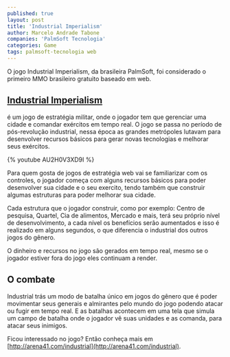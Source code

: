 ```yaml
---
published: true
layout: post
title: 'Industrial Imperialism'
author: Marcelo Andrade Tabone
companies: 'PalmSoft Tecnologia'
categories: Game
tags: palmsoft-tecnologia web
---
```

O jogo Industrial Imperialism, da brasileira PalmSoft, foi considerado o primeiro MMO brasileiro gratuito baseado em web.

## [Industrial Imperialism](http://arena41.com/industrial)

&#233; um jogo de estrat&#233;gia militar, onde o jogador tem que gerenciar uma cidade e comandar ex&#233;rcitos em tempo real. O jogo se passa no per&#237;odo de p&#243;s-revolu&#231;&#227;o industrial, nessa &#233;poca as grandes metr&#243;poles lutavam para desenvolver recursos b&#225;sicos para gerar novas tecnologias e melhorar seus ex&#233;rcitos. 

{% youtube AU2H0V3XD9I %}

Para quem gosta de jogos de estrat&#233;gia web vai se familiarizar com os controles, o jogador come&#231;a com alguns recursos b&#225;sicos para poder desenvolver sua cidade e o seu exercito, tendo tamb&#233;m que construir algumas estruturas para poder melhorar sua cidade.

Cada estrutura que o jogador construir, como por exemplo: Centro de pesquisa, Quartel, Cia de alimentos, Mercado e mais, ter&#225; seu pr&#243;prio n&#237;vel de desenvolvimento, a cada n&#237;vel os benef&#237;cios ser&#227;o aumentados e isso &#233; realizado em alguns segundos, o que diferencia o industrial dos outros jogos do g&#234;nero. 

O dinheiro e recursos no jogo s&#227;o gerados em tempo real, mesmo se o jogador estiver fora do jogo eles continuam a render.

## O combate
Industrial tr&#225;s um modo de batalha &#250;nico em jogos do g&#234;nero que &#233; poder movimentar seus generais e almirantes pelo mundo do jogo podendo atacar ou fugir em tempo real. E as batalhas acontecem em uma tela que simula um campo de batalha onde o jogador v&#234; suas unidades e as comanda, para atacar seus inimigos. 

Ficou interessado no jogo? Ent&#227;o conhe&#231;a mais em [http://arena41.com/industrial](http://arena41.com/industrial).
